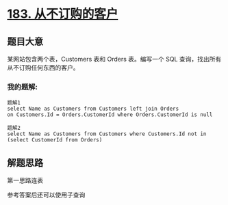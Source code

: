 # [183. 从不订购的客户](https://leetcode-cn.com/problems/customers-who-never-order/)


## 题目大意
某网站包含两个表，Customers 表和 Orders 表。编写一个 SQL 查询，找出所有从不订购任何东西的客户。

### 我的题解:
```
题解1
select Name as Customers from Customers left join Orders
on Customers.Id = Orders.CustomerId where Orders.CustomerId is null

题解2
select Name as Customers from Customers where Customers.Id not in (select CustomerId from Orders)
```

## 解题思路
第一思路连表

参考答案后还可以使用子查询

